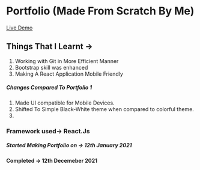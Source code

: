 # Portfolio (Made From Scratch By Me)
[Live Demo](https://enforcerportfolio.netlify.app)
## Things That I Learnt ->
1) Working with Git in More Efficient Manner  
2) Bootstrap skill was enhanced  
3) Making A React Application Mobile Friendly  

##### Changes Compared To Portfolio 1 
1) Made UI compatible for Mobile Devices.
2) Shifted To Simple Black-White theme when compared to colorful theme.
3) 

### Framework used-> React.Js

##### Started Making Portfolio on -> 12th January 2021

#### Completed -> 12th Decemeber 2021
